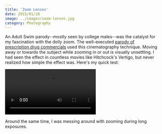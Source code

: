 ```yaml
---
title: 'Zoom Lenses'
date: 2015/01/28
image: ../images/zoom-lenses.jpg
category: Photography
---
```


An Adult Swim parody--mostly seen by college males--was the catalyst for my fascination with the dolly zoom. The well-executed [parody of prescription drug commercials](https://www.youtube.com/watch?v=2gMjJNGg9Z8) used this cinematography technique. Moving away or towards the subject while zooming in or out is visually unsettling. I had seen the effect in countless movies like Hitchcock's Vertigo, but never realized how simple the effect was. Here's my quick test:

<video controls>
<source src="../images/jackalope-zoom.mp4" type="video/mp4"></source>
</video>

Around the same time, I was messing around with zooming during long exposures.

